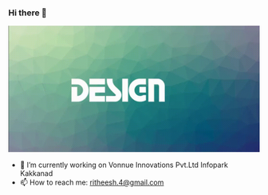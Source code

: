 ### Hi there 👋

![Alt Text](https://raw.githubusercontent.com/aagarwal1012/Animated-Text-Kit/master/display/cover.gif)

- 🔭 I’m currently working on Vonnue Innovations Pvt.Ltd Infopark Kakkanad
- 📫 How to reach me: ritheesh.4@gmail.com
